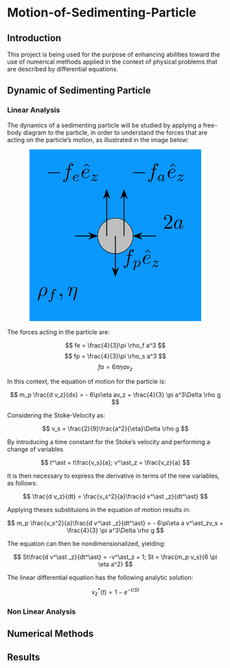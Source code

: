 # Motion-of-Sedimenting-Particle

## Introduction

This project is being used for the purpose of enhancing abilities toward the use of numerical methods applied in the context of physical problems that are described by differential equations.

## Dynamic of Sedimenting Particle

### Linear Analysis 

The dynamics of a sedimenting particle will be studied by applying a free-body diagram to the particle, in order to understand the forces that are acting on the particle’s motion, as illustrated in the image below:

<p align="center">
  <img src="https://github.com/arthurhsalgado/Motion-of-Sedimenting-Particle/blob/main/Imagem_ProblemaFisico.PNG?raw=true" width="400" height = "400">
</p>

The forces acting in the particle are:

$$
fe = \frac{4}{3}\pi \rho_f a^3
$$
$$
fp = \frac{4}{3}\pi \rho_s a^3
$$
$$
fa  =  6\pi \eta a v_z
$$

In this context, the equation of motion for the particle is:

$$
m_p \frac{d v_z}{dx} =  - 6\pi\eta av_z + \frac{4}{3} \pi a^3\Delta \rho g
$$

Considering the Stoke-Velocity as:

$$
v_s = \frac{2}{9}\frac{a^2}{\eta}\Delta \rho g
$$

By introducing a time constant for the Stoke’s velocity and performing a change of variables

$$
t^\ast = t\frac{v_s}{a}; v^\ast_z = \frac{v_z}{a}
$$

It is then necessary to express the derivative in terms of the new variables, as follows:

$$
\frac{d v_z}{dt} = \frac{v_s^2}{a}\frac{d v^\ast _z}{dt^\ast}
$$

Applying theses substituions in the equation of motion results in:

$$
m_p \frac{v_s^2}{a}\frac{d v^\ast _z}{dt^\ast} =  - 6\pi\eta a v^\ast_zv_s + \frac{4}{3} \pi a^3\Delta \rho g
$$

The equation can then be nondimensionalized, yielding:

$$
St\frac{d v^\ast _z}{dt^\ast} =  -v^\ast_z + 1; St =  \frac{m_p v_s}{6 \pi \eta a^2}
$$

The linear differential equation has the following analytic solution:

$$
v^\ast _z(t) = 1 - e^{-t/St} 
$$

### Non Linear Analysis


## Numerical Methods

## Results

